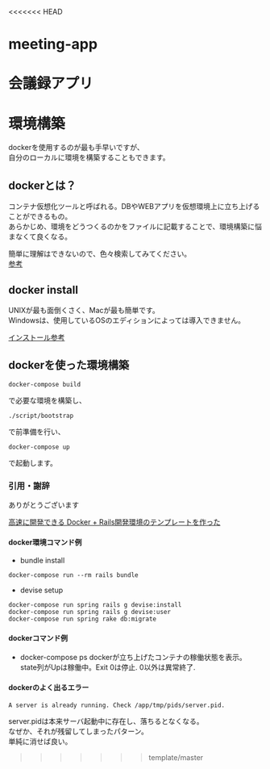 <<<<<<< HEAD
# meeting-app
会議録アプリ
=======
# 環境構築
dockerを使用するのが最も手早いですが、  
自分のローカルに環境を構築することもできます。

## dockerとは？
コンテナ仮想化ツールと呼ばれる。DBやWEBアプリを仮想環境上に立ち上げることができるもの。  
あらかじめ、環境をどうつくるのかをファイルに記載することで、環境構築に悩まなくて良くなる。  

簡単に理解はできないので、色々検索してみてください。  
[参考](https://www.kagoya.jp/howto/rentalserver/docker/)

## docker install
UNIXが最も面倒くさく、Macが最も簡単です。  
Windowsは、使用しているOSのエディションによっては導入できません。  

[インストール参考](https://qiita.com/n-yamanaka/items/ddb18943f5e43ca5ac2e)

## dockerを使った環境構築

```
docker-compose build  
```
で必要な環境を構築し、
  
```
./script/bootstrap
```
で前準備を行い、  

```
docker-compose up
```
で起動します。

### 引用・謝辞
ありがとうございます

[高速に開発できる Docker + Rails開発環境のテンプレートを作った](https://qiita.com/kawasin73/items/2253523be18e5afd994f)

#### docker環境コマンド例
- bundle install
```
docker-compose run --rm rails bundle
```
- devise setup
```
docker-compose run spring rails g devise:install
docker-compose run spring rails g devise:user
docker-compose run spring rake db:migrate 
```

#### dockerコマンド例
- docker-compose ps
dockerが立ち上げたコンテナの稼働状態を表示。  
state列がUpは稼働中。Exit 0は停止. 0以外は異常終了.

#### dockerのよく出るエラー
```
A server is already running. Check /app/tmp/pids/server.pid.
```
server.pidは本来サーバ起動中に存在し、落ちるとなくなる。  
なぜか、それが残留してしまったパターン。  
単純に消せば良い。
>>>>>>> template/master
